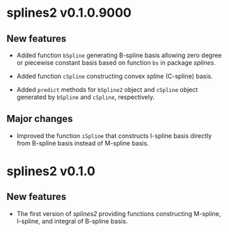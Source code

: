 # splines2 v0.1.0.9000

## New features

* Added function `bSpline` generating B-spline basis allowing zero degree or
  piecewise constant basis based on function `bs` in package *splines*.

* Added function `cSpline` constructing convex spline (C-spline) basis.

* Added `predict` methods for `bSpline2` object and `cSpline` object generated
  by `bSpline` and `cSpline`, respectively.

## Major changes

* Improved the function `iSpline` that constructs I-spline basis directly from
  B-spline basis instead of M-spline basis.


# splines2 v0.1.0

## New features

* The first version of *splines2* providing functions constructing M-spline,
  I-spline, and integral of B-spline basis.


